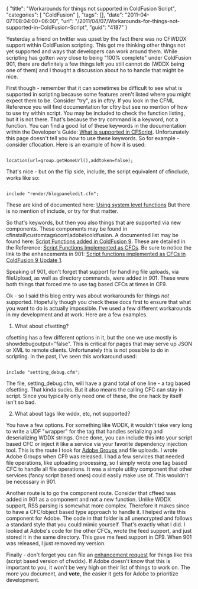 {
	"title": "Workarounds for things not supported in ColdFusion Script",
	"categories": [
		"ColdFusion"
	],
	"tags": [],
	"date": "2011-04-07T08:04:00+06:00",
	"url": "/2011/04/07/Workarounds-for-things-not-supported-in-ColdFusion-Script",
	"guid": "4187"
}

Yesterday a friend on twitter was upset by the fact there was no CFWDDX support within ColdFusion scripting. This got me thinking other things not yet supported and ways that developers can work around them. While scripting has gotten <i>very</i> close to being "100% complete" under ColdFusion 901, there are definitely a few things left you still cannot do (WDDX being one of them) and I thought a discussion about ho to handle that might be nice.
<!--more-->
<p/>

First though - remember that it can sometimes be difficult to see what is supported in scripting because some features aren't listed where you might expect them to be. Consider "try", as in cftry. If you look in the CFML Reference you will find documentation for cftry but see no mention of how to use try within script. You may be included to check the function listing, but it is not there. That's because the try command is a keyword, not a function. You can find a good list of these keywords in the documentation within the Developer's Guide: <a href="http://help.adobe.com/en_US/ColdFusion/9.0/Developing/WSe9cbe5cf462523a02805926a1237efcbfd5-7ffe.html">What is supported in CFScript</a>. Unfortunately this page doesn't tell you <i>how</i> to use these keywords. So for example - consider cflocation. Here is an example of how it is used:

<p/>

<code>
location(url=group.getHomeUrl(),addtoken=false);
</code>

<p/>

That's nice - but on the flip side, include, the script equivalent of cfinclude, works like so:

<p/>

<code>
include "render/blogpaneledit.cfm";
</code>

<p/>

These are kind of documented here: <a href="http://help.adobe.com/en_US/ColdFusion/9.0/Developing/WSE99A664D-44E3-44d1-92A0-5FDF8D82B55C.html#WS759989C6-E44A-4a0f-AFF0-F78A860814BE">Using system level functions</a> But there is no mention of include, or try for that matter.

<p>

So that's keywords, but then you also things that are supported via new components. These components may be found in cfinstall\customtags\com\adobe\coldfusion. A documented list may be found here: <a href="http://help.adobe.com/en_US/ColdFusion/9.0/Developing/WSe9cbe5cf462523a0448733bf1237f04c748-8000.html">Script Functions added in ColdFusion 9</a>. These are detailed in the Reference: <a href="http://help.adobe.com/en_US/ColdFusion/9.0/CFMLRef/WSe9cbe5cf462523a0693d5dae123bcd28f6d-8000.html">Script Functions Implemented as CFCs</a>. Be sure to notice the link to the enhancements in 901: <a href="http://help.adobe.com/en_US/ColdFusion/9.0/CFMLRef/WSd160b5fdf5100e8f-4439fdac128193edfd6-7f7b.html">Script functions implemented as CFCs in ColdFusion 9 Update 1</a>. 

<p>

Speaking of 901, don't forget that support for handling file uploads, via fileUpload, as well as directory commands, were added in 901. These were both things that forced me to use tag based CFCs at times in CF9.

<p>

Ok - so I said this blog entry was about workarounds for things <i>not</i> supported. Hopefully though you check these docs first to ensure that what you want to do is actually impossible. I've used a few different workarounds in my development and at work. Here are a few examples.

<p>

1) What about cfsetting? 

<p>

cfsetting has a few different options in it, but the one we use mostly is showdebugoutput="false". This is critical for pages that may serve up JSON or XML to remote clients. Unfortunately this is not possible to do in scripting. In the past, I've seen this workaround used:

<p>

<code>
include "setting_debug.cfm";
</code>

<p>

The file, setting_debug.cfm, will have a grand total of one line - a tag based cfsetting. That kinda sucks. But it also means the calling CFC can stay in script. Since you typically only need one of these, the one hack by itself isn't so bad.

<p>

2) What about tags like wddx, etc, not supported?

<p>

You have a few options. For something like WDDX, it wouldn't take very long to write a UDF "wrapper" for the tag that handles serializing and deserializing WDDX strings. Once done, you can include this into your script based CFC or inject it like a service via your favorite dependency injection tool. This is the route I took for <a href="http://groups.adobe.com">Adobe Groups</a> and file uploads. I wrote Adobe Groups when CF9 was released. I had a few services that needed file operations, like uploading processing, so I simply wrote one tag based CFC to handle all file operations. It was a simple utility component that other services (fancy script based ones) could easily make use of. This wouldn't be necessary in 901. 

<p>

Another route is to go the component route. Consider that cffeed was added in 901 as a component and not a new function. Unlike WDDX support, RSS parsing is somewhat more complex. Therefore it makes since to have a CFC/object based type approach to handle it. I helped write this component for Adobe. The code in that folder is all unencrypted and follows a standard style that you could mimic yourself. That's exactly what I did. I looked at Adobe's code for the other CFCs, wrote the feed support, and just stored it in the same directory. This gave me feed support in CF9. When 901 was released, I just removed my version. 

<p>

Finally - don't forget you can file an <a href="http://cfbugs.adobe.com/cfbugreport/flexbugui/cfbugtracker/main.html">enhancement request</a> for things like this (script based version of cfwddx). If Adobe doesn't know that this is important to you, it won't be very high on their list of things to work on. The more you document, and <b>vote</b>, the easier it gets for Adobe to prioritize development.